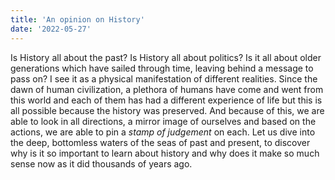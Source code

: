 ```yaml
---
title: 'An opinion on History'
date: '2022-05-27'
---
```


Is History all about the past? Is History all about politics? Is it all about older generations which have sailed through time, leaving behind a message to pass on?  I see it as a physical manifestation of different realities. Since the dawn of human civilization, a plethora of humans have come and went from this world and each of them has had a different experience of life but this is all possible because the history was preserved. And because of this, we are able to look in all directions, a mirror image of ourselves and based on the actions, we are able to pin a *stamp of judgement* on each. Let us dive into the deep, bottomless waters of the seas of past and present, to discover why is it so important to learn about history and why does it make so much sense now as it did thousands of years ago.

